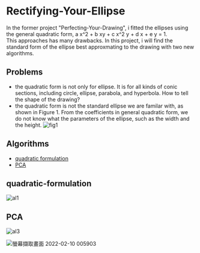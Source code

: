 # Rectifying-Your-Ellipse
In the former project "Perfecting-Your-Drawing", i fitted the ellipses using the general quadratic form, a x^2  + b xy + c x^2 y + d x + e y  =  1.  
This approaches has many drawbacks. In this project, i will find the standard form of the ellipse best approxmating to the drawing with two new algorithms. 

## Problems
- the quadratic form is not only for ellipse. It is for all kinds of conic sections, including circle, ellipse, parabola, and hyperbola. How to tell the shape of the drawing? 
- the quadratic form is not the standard ellipse we are familar with, as shown in Figure 1. From the coefficients in general quadratic form, we do not know what the parameters of the ellipse, such as the width and the height.
![fig1](https://user-images.githubusercontent.com/86723888/153245803-e36aa976-436e-48ef-80dd-c977fc2742ba.png)

## Algorithms
* [quadratic formulation](#quadratic-formulation)
* [PCA](#PCA)

## quadratic-formulation
![al1](https://user-images.githubusercontent.com/86723888/153250276-9c13bbe0-f113-4f63-b444-d5e40d0a6ef9.png)

## PCA
![al3](https://user-images.githubusercontent.com/86723888/153250717-3b0d53f7-1efc-4c39-80dd-0f8b0d551569.png)

![螢幕擷取畫面 2022-02-10 005903](https://user-images.githubusercontent.com/86723888/153250898-f71d2f2a-7ed6-4b42-a985-e4c84a9b6fff.png)
